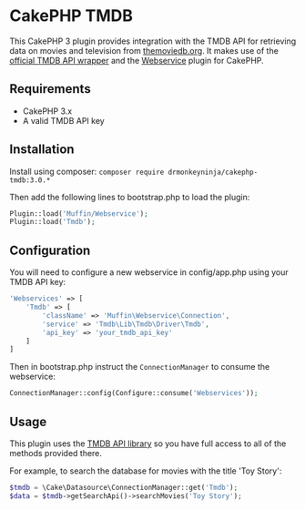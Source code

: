 # CakePHP TMDB

This CakePHP 3 plugin provides integration with the TMDB API for retrieving data on movies and television from [themoviedb.org](https://www.themoviedb.org/). It makes use of the [official TMDB API wrapper](https://github.com/php-tmdb/api) and the [Webservice](https://github.com/UseMuffin/Webservice) plugin for CakePHP.

## Requirements

* CakePHP 3.x
* A valid TMDB API key

## Installation

Install using composer: `composer require drmonkeyninja/cakephp-tmdb:3.0.*`

Then add the following lines to bootstrap.php to load the plugin:
```php
Plugin::load('Muffin/Webservice');
Plugin::load('Tmdb');
```

## Configuration

You will need to configure a new webservice in config/app.php using your TMDB API key:
```php
'Webservices' => [
    'Tmdb' => [
        'className' => 'Muffin\Webservice\Connection',
        'service' => 'Tmdb\Lib\Tmdb\Driver\Tmdb',
        'api_key' => 'your_tmdb_api_key'
    ]
]
```

Then in bootstrap.php instruct the `ConnectionManager` to consume the webservice:
```php
ConnectionManager::config(Configure::consume('Webservices'));
```

## Usage

This plugin uses the [TMDB API library](https://github.com/php-tmdb/api) so you have full access to all of the methods provided there.

For example, to search the database for movies with the title 'Toy Story':
```php
$tmdb = \Cake\Datasource\ConnectionManager::get('Tmdb');
$data = $tmdb->getSearchApi()->searchMovies('Toy Story');
```